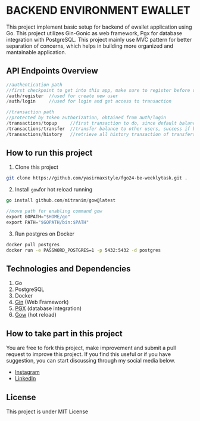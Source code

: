 # BACKEND ENVIRONMENT EWALLET

This project implement basic setup for backend of ewallet application using Go. This project utilizes Gin-Gonic as web framework, Pgx for database integration with PostgreSQL. This project mainly use MVC pattern for better separation of concerns, which helps in building more organized and mantainable application.

## API Endpoints Overview

```go
//authentication path
//first checkpoint to get into this app, make sure to register before do anyhting else
/auth/register	//used for create new user
/auth/login		//used for login and get access to transaction

//transaction path
//protected by token authorization, obtained from auth/login
/transactions/topup		//first transaction to do, since default balance user is set to 0 in the first time
/transactions/transfer	//transfer balance to other users, success if balance is enough, make sure to topup in advance
/transactions/history	//retrieve all history transaction of transfers and topups
```

## How to run this project
1. Clone this project
```sh
git clone https://github.com/yasirmaxstyle/fgo24-be-weeklytask.git .
```
2. Install `gow`for hot reload running
```go
go install github.com/mitranim/gow@latest

//move path for enabling command gow
export GOPATH="$HOME/go"
export PATH="$GOPATH/bin:$PATH"
```
3. Run postgres on Docker
```sh
docker pull postgres
docker run -e PASSWORD_POSTGRES=1 -p 5432:5432 -d postgres
```

## Technologies and Dependencies
1. Go
2. PostgreSQL
3. Docker
4. [Gin](https://github.com/gin-gonic/gin) (Web Framework)
5. [PGX](https://github.com/jackc/pgx) (database integration)
6. [Gow](https://github.com/mitranim/gow) (hot reload)

## How to take part in this project
You are free to fork this project, make improvement and submit a pull request to improve this project. If you find this useful or if you have suggestion, you can start discussing through my social media below.
- [Instagram](https://www.instagram.com/yasirmaxstyle/)
- [LinkedIn](https://www.linkedin.com/in/muhamad-yasir-806230117/)

## License
This project is under MIT License
